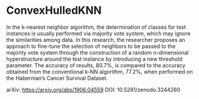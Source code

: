 # ConvexHulledKNN
In the k-nearest neighbor algorithm, the determination of classes for test instances is usually performed via majority vote system, which may ignore the similarities among data. In this research, the researcher proposes an approach to fine-tune the selection of neighbors to be passed to the majority vote system through the construction of a random n-dimensional hyperstructure around the test instance by introducing a new threshold parameter. The accuracy of results, 80.7%, is compared to the accuracy obtained from the conventional k-NN algorithm, 77.2%, when performed on the Haberman’s Cancer Survival Dataset.

arXiv: https://arxiv.org/abs/1906.04559
DOI: 	10.5281/zenodo.3244260
